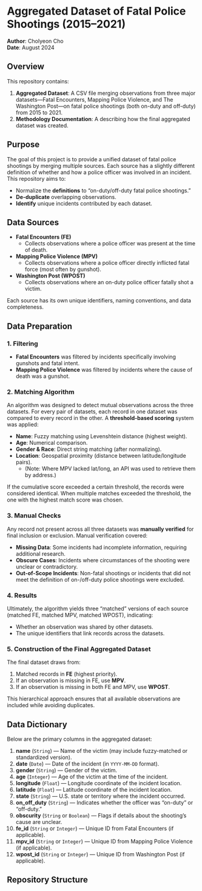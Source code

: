# Aggregated Dataset of Fatal Police Shootings (2015–2021)

**Author**: Cholyeon Cho  
**Date**: August 2024  

## Overview

This repository contains:

1. **Aggregated Dataset**: A CSV file merging observations from three major datasets—Fatal Encounters, Mapping Police Violence, and The Washington Post—on fatal police shootings (both on-duty and off-duty) from 2015 to 2021.
2. **Methodology Documentation**: A describing how the final aggregated dataset was created.

## Purpose

The goal of this project is to provide a unified dataset of fatal police shootings by merging multiple sources. Each source has a slightly different definition of whether and how a police officer was involved in an incident. This repository aims to:

- Normalize the **definitions** to “on-duty/off-duty fatal police shootings.”
- **De-duplicate** overlapping observations.
- **Identify** unique incidents contributed by each dataset.

## Data Sources

- **Fatal Encounters (FE)**
  - Collects observations where a police officer was present at the time of death.
- **Mapping Police Violence (MPV)**
  - Collects observations where a police officer directly inflicted fatal force (most often by gunshot).
- **Washington Post (WPOST)**
  - Collects observations where an on-duty police officer fatally shot a victim.

Each source has its own unique identifiers, naming conventions, and data completeness.

## Data Preparation

### 1. Filtering

- **Fatal Encounters** was filtered by incidents specifically involving gunshots and fatal intent.
- **Mapping Police Violence** was filtered by incidents where the cause of death was a gunshot.

### 2. Matching Algorithm

An algorithm was designed to detect mutual observations across the three datasets. For every pair of datasets, each record in one dataset was compared to every record in the other. A **threshold-based scoring** system was applied:

- **Name**: Fuzzy matching using Levenshtein distance (highest weight).
- **Age**: Numerical comparison.
- **Gender & Race**: Direct string matching (after normalizing).
- **Location**: Geospatial proximity (distance between latitude/longitude pairs).
  - (Note: Where MPV lacked lat/long, an API was used to retrieve them by address.)

If the cumulative score exceeded a certain threshold, the records were considered identical. When multiple matches exceeded the threshold, the one with the highest match score was chosen.

### 3. Manual Checks

Any record not present across all three datasets was **manually verified** for final inclusion or exclusion. Manual verification covered:

- **Missing Data**: Some incidents had incomplete information, requiring additional research.
- **Obscure Cases**: Incidents where circumstances of the shooting were unclear or contradictory.
- **Out-of-Scope Incidents**: Non-fatal shootings or incidents that did not meet the definition of on-/off-duty police shootings were excluded.

### 4. Results

Ultimately, the algorithm yields three “matched” versions of each source (matched FE, matched MPV, matched WPOST), indicating:
- Whether an observation was shared by other datasets.
- The unique identifiers that link records across the datasets.

### 5. Construction of the Final Aggregated Dataset

The final dataset draws from:
1. Matched records in **FE** (highest priority).
2. If an observation is missing in FE, use **MPV**.
3. If an observation is missing in both FE and MPV, use **WPOST**.

This hierarchical approach ensures that all available observations are included while avoiding duplicates.

## Data Dictionary

Below are the primary columns in the aggregated dataset:

1. **name** (`String`) — Name of the victim (may include fuzzy-matched or standardized version).
2. **date** (`Date`) — Date of the incident (in `YYYY-MM-DD` format).
3. **gender** (`String`) — Gender of the victim.
4. **age** (`Integer`) — Age of the victim at the time of the incident.
5. **longitude** (`Float`) — Longitude coordinate of the incident location.
6. **latitude** (`Float`) — Latitude coordinate of the incident location.
7. **state** (`String`) — U.S. state or territory where the incident occurred.
8. **on_off_duty** (`String`) — Indicates whether the officer was “on-duty” or “off-duty.”
9. **obscurity** (`String` or `Boolean`) — Flags if details about the shooting’s cause are unclear.
10. **fe_id** (`String` or `Integer`) — Unique ID from Fatal Encounters (if applicable).
11. **mpv_id** (`String` or `Integer`) — Unique ID from Mapping Police Violence (if applicable).
12. **wpost_id** (`String` or `Integer`) — Unique ID from Washington Post (if applicable).

## Repository Structure
